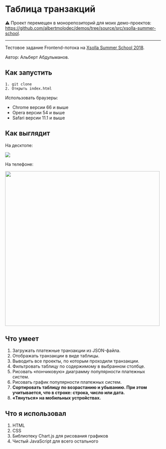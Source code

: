 # Таблица транзакций

:warning: Проект перемещен в монорепозиторий для моих демо-проектов: https://github.com/albertmolodec/demos/tree/source/src/xsolla-summer-school.

---

Тестовое задание Frontend-потока на [Xsolla Summer School 2018](http://school.xsolla.com).

Автор: Альберт Абдульманов.

## Как запустить

```
1. git clone
2. Открыть index.html
```

Использовать браузеры:
* Chrome версии 66 и выше
* Opera версии 54 и выше
* Safari версии 11.1 и выше

## Как выглядит

На десктопе:

<img src="https://ib.bizmrg.com/amicebox/Xsolla%20Transactions/Xsolla%20Transactions%20Desktop.png">

На телефоне:

<img src="https://ib.bizmrg.com/amicebox/Xsolla%20Transactions/Xsolla%20Transactions%20Mobile.png" height="500">

## Что умеет

1. Загружать платежные транзакции из JSON-файла.
2. Отображать транзакции в виде таблицы.
3. Выводить все проекты, по которым проходили транзакции.
4. Фильтровать таблицу по содержимому в выбранном столбце.
5. Рисовать «пончиковую» диаграмму популярности платежных систем.
6. Рисовать график популярности платежных систем.
7. **Сортировать таблицу по возрастанию и убыванию. При этом учитывается, что в строке: строка, число или дата.**
8. **«Тянуться» на мобильных устройствах.**

## Что я использовал

1. HTML
2. CSS
3. Библиотеку Chart.js для рисования графиков
4. Чистый JavaScript для всего остального
